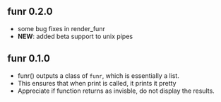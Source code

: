 funr 0.2.0
----------------------------------------------
- some bug fixes in render_funr
- **NEW**: added beta support to unix pipes

funr 0.1.0
----------------------------------------------
- funr() outputs a class of `funr`, which is essentially a list.
- This ensures that when print is called, it prints it pretty
- Appreciate if function returns as invisble, do not display the results.
